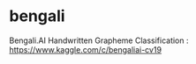 # bengali
Bengali.AI Handwritten Grapheme Classification : https://www.kaggle.com/c/bengaliai-cv19

